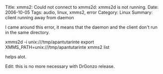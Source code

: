 Title: xmms2: Could not connect to xmms2d: xmms2d is not running.
Date: 2006-10-05
Tags: audio, linux, xmms2, error
Category: Linux
Summary: client running away from daemon

I came around this error, it means that the daemon and the client don't run in the same directory.

<font>xmms2d -i unix:///tmp/apantutarinte</font>
<font>export XMMS_PATH=unix:///tmp/apantutarinte xmms2 list</font>

helps alot.

Edit: this is no more necessary with DrGonzo release.
